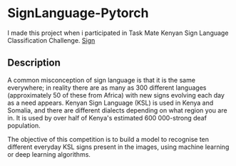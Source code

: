 # SignLanguage-Pytorch
I made this project when i participated in Task Mate Kenyan Sign Language Classification Challenge.
[Sign](https://zindi.africa/competitions/kenyan-sign-language-classification-challenge)

## Description
A common misconception of sign language is that it is the same everywhere; in reality there are as many as 300 different languages (approximately 50 of these from Africa) with new signs evolving each day as a need appears. Kenyan Sign Language (KSL) is used in Kenya and Somalia, and there are different dialects depending on what region you are in. It is used by over half of Kenya's estimated 600 000-strong deaf population.

The objective of this competition is to build a model to recognise ten different everyday KSL signs present in the images, using machine learning or deep learning algorithms.
